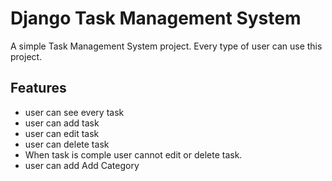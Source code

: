 
# Django Task Management System


 A simple Task Management System project. Every type of user can use this project.


## Features

- user can see every task
- user can add task
- user can edit task
- user can delete task
- When task is comple user cannot edit or delete task.
- user can add Add Category


